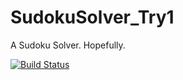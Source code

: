 # SudokuSolver_Try1
A Sudoku Solver. Hopefully.

[![Build Status](https://travis-ci.org/thejonathanr/SudokuSolver.svg?branch=master)](https://travis-ci.org/thejonathanr/SudokuSolver)
